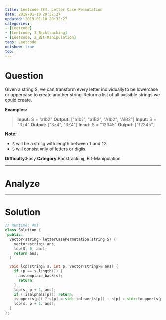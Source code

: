 ```yaml
---
title: Leetcode 784. Letter Case Permutation
date: 2019-01-10 20:32:27
updated: 2019-01-10 20:32:27
categories:
- [Leetcode]
- [Leetcode, 3_Backtracking]
- [Leetcode, 2_Bit-Manipulation]
tags: Leetcode
notshow: true
top:
---
```


# Question

Given a string S, we can transform every letter individually to be lowercase or uppercase to create another string. Return a list of all possible strings we could create.

**Examples:**
> **Input:** S = "a1b2"
> **Output:** ["a1b2", "a1B2", "A1b2", "A1B2"]
> **Input:** S = "3z4"
> **Output:** ["3z4", "3Z4"]
> **Input:** S = "12345"
> **Output:** ["12345"]

**Note:**
- `S`  will be a string with length between  `1`  and  `12`.
- `S`  will consist only of letters or digits.

**Difficulty**:Easy
**Category**:Backtracking, Bit-Manipulation

<!-- more -->

------------

# Analyze

------------

# Solution

```cpp
// Runtime: 4ms
class Solution {
 public:
  vector<string> letterCasePermutation(string S) {
    vector<string> ans;
    lcp(S, 0, ans);
    return ans;
  }

  void lcp(string& s, int p, vector<string>& ans) {
    if (p == s.length()) {
      ans.emplace_back(s);
      return;
    }
    lcp(s, p + 1, ans);
    if (!isalpha(s[p])) return;
    isupper(s[p]) ? s[p] = std::tolower(s[p]) : s[p] = std::toupper(s[p]);
    lcp(s, p + 1, ans);
  }
};
```